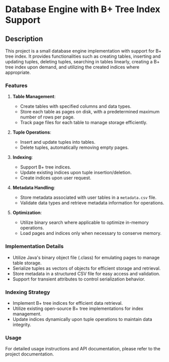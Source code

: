 # Database Engine with B+ Tree Index Support

## Description

This project is a small database engine implementation with support for B+ tree index. It provides functionalities such as creating tables, inserting and updating tuples, deleting tuples, searching in tables linearly, creating a B+ tree index upon demand, and utilizing the created indices where appropriate.

### Features
1. **Table Management**:
   - Create tables with specified columns and data types.
   - Store each table as pages on disk, with a predetermined maximum number of rows per page.
   - Track page files for each table to manage storage efficiently.

2. **Tuple Operations**:
   - Insert and update tuples into tables.
   - Delete tuples, automatically removing empty pages.

3. **Indexing**:
   - Support B+ tree indices.
   - Update existing indices upon tuple insertion/deletion.
   - Create indices upon user request.

4. **Metadata Handling**:
   - Store metadata associated with user tables in a `metadata.csv` file.
   - Validate data types and retrieve metadata information for operations.

5. **Optimization**:
   - Utilize binary search where applicable to optimize in-memory operations.
   - Load pages and indices only when necessary to conserve memory.

### Implementation Details
- Utilize Java's binary object file (.class) for emulating pages to manage table storage.
- Serialize tuples as vectors of objects for efficient storage and retrieval.
- Store metadata in a structured CSV file for easy access and validation.
- Support for transient attributes to control serialization behavior.

### Indexing Strategy
- Implement B+ tree indices for efficient data retrieval.
- Utilize existing open-source B+ tree implementations for index management.
- Update indices dynamically upon tuple operations to maintain data integrity.

### Usage
For detailed usage instructions and API documentation, please refer to the project documentation.


